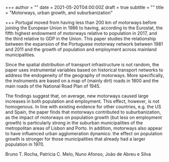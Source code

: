 +++
author = ""
date = 2021-05-20T04:00:00Z
draft = true
subtitle = ""
title = "Motorways, urban growth, and suburbanization"

+++
Portugal moved from having less than 200 km of motorways before joining the European Union in 1986 to having, according to the Eurostat, the fifth highest endowment of motorways relative to population in 2017, and the third relative to GDP in the Union. This paper studies the relationship between the expansion of the Portuguese motorway network between 1981 and 2011 and the growth of population and employment across mainland municipalities.

Since the spatial distribution of transport infrastructure is not random, the paper uses instrumental variables based on historical transport networks to address the endogeneity of the geography of motorways. More specifically, the instruments are based on a map of (mainly dirt) roads in 1800 and the main roads of the National Road Plan of 1945.

The findings suggest that, on average, new motorways caused large increases in both population and employment. This effect, however, is not homogenous. In line with existing evidence for other countries, e.g. the US and Spain, the paper finds that motorways contributed to suburbanization, as the impact of motorways on population growth (but less on employment growth) is particularly strong in the suburban municipalities of the metropolitan areas of Lisbon and Porto. In addition, motorways also appear to have influenced urban agglomeration dynamics: the effect on population growth is stronger for those municipalities that already had a larger population in 1970. 

Bruno T. Rocha, Patrícia C. Melo, Nuno Afonso, João de Abreu e Silva